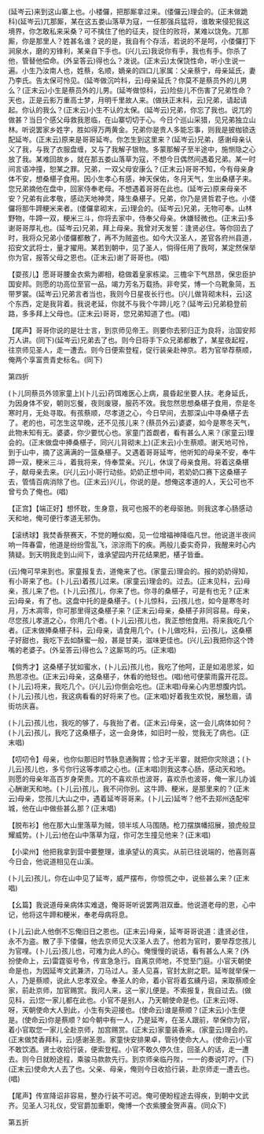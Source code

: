 <!-- { "loadSidebar": true } -->
(延岑云)来到这山寨上也。小楼儸，把那厮拿过来。(偻儸云)理会的。(正末做跪科)(延岑云)兀那厮，某在这五娄山落草为寇，一任那强兵猛将，谁敢来侵犯我这境界，你怎敢私来采桑？可不擒住了他的征夫，捉住的败将，某难以饶免。兀那厮，你是那里人？姓甚名谁？说的是，我自有个存活，若说的不是呵，小偻儸打下涧泉水，磨的刃锋利，某亲自下手也。(兴儿云)我说你有手，我也有手。你杀了他，管替他偿命。(外呈答云)得也么？泼说。(正末云)太保饶性命，听小生说一遍。小生乃汝南人也，姓蔡，名顺，嫡亲的四口儿家属：父亲蔡宁，母亲延氏，妻乃李氏。告太保可怜见。(延岑做沉吟科，云)母亲延氏？你莫不是蔡员外的儿男么？(正末云)小生是蔡员外的儿男。(延岑做惊科，云)险些儿不伤害了兄弟性命？天也，正是云影万重高士梦，月明千里故人来。(做扶正末科，云)兄弟，请起请起。你认的我么？(正末云)小生不认的太保。(延岑云)兄弟，你忘了我也。说兀的做甚？当日个感父母救我恩临，在山寨切切于心。今日个巡山采猎，见兄弟独立山林。听说罢家乡姓字，胜如得万两黄金。兄弟你是贵人多能忘事，则我是披枷锁迭配延岑。(正末云)原来是哥哥延岑。你怎生到这里来？(延岑云)兄弟，感谢母亲认义了我，与我了衣服盘缠，又与了我解子银物。多蒙那解子至半途中，施恻隐之心放了我。某难回故乡，就在那五娄山落草为寇，不想今日偶然间遇着兄弟。某一时间言语冲撞，恕某之罪。兄弟，一双父母安康么？(正末云)哥哥不知，今有母亲身体不安，想桑椹子食用。因小生孝心有感，神天保佑，冬月天气，生出桑椹子来。您兄弟摘他在盘中，回家侍奉老母。不想遇着哥哥在此也。(延岑云)原来母亲不安？兄弟有此孝敬，感动天地神灵，降生桑椹子。兄弟，你乃是贤哲君子也。小偻儸将那牛蹄粳米来者。(偻儸拿砌末，云)理会的。(延岑云)兄弟，无物可奉。山林野物，牛蹄一双，粳米三斗，你将去家中，侍奉父母亲。休嫌轻微也。(正末云)多谢哥哥厚礼也。(延岑云)兄弟，拜上母亲。我曾对天发誓：逢贤必住。等你回去了时，我将众兄弟小偻儸都散了，再不为贼盗也。如今大汉圣人，差官各府州县道，招安文武将士，量才擢用。某若到朝中，见了圣人，倘得任用了我呵，某定然保举你为官，报答父母之恩也。(正末云)谢了哥哥也。(唱)

【耍孩儿】愿哥哥腰金衣紫为卿相，稳做着皇家栋梁。三檐伞下气昂昂，保忠臣护国安邦。则愿的功高位至官一品，竭力芳名万载扬。非夸奖，博一个乌靴象简，五带罗裳。(延岑云)兄弟言者当也，我则今日星夜长行也。(兴儿做背砌末科，云)这个东西，定是我背着。我说老延，你就不与我个牛蹄儿吃？(延岑云)兄弟稳登前路，多多拜上父母也。(正末云)哥哥，您兄弟知道了也。(唱)

【尾声】哥哥你说的是壮士言，到京师见帝王。则要你去邪归正为良将，治国安邦万人讲。(同下)(延岑云)兄弟去了也。则今日将手下众兄弟都散了，某星夜起程，往京师见圣人，走一遭去。则今日便索登程，促行装亲赴神京。若为官举荐蔡顺，俺两个享富贵青史标名。(同下)

第四折

(卜儿同蔡员外领家童上)(卜儿云)药饵难医心上病，晨昏起坐要人扶。老身延氏，为因身体不安，朝则忘餐，夜则废寝，服药不效。我忽然思想桑椹子食用，奈是冬寒时月，无处寻取。有孩蔡顺，尽孝道之心，今日早间，去那深山中寻桑椹子去了。老的也，可怎生这早晚，还不见孩儿来？(蔡员外云)婆婆，如今是寒冬天气，此物未知有无。婆婆，你少要忧心也。家童门首觑者，看有甚么人来？(家童云)理会的。(正末做盘中捧桑椹子，同兴儿背砌末上)(正末云)小生蔡顺。谢天地可怜，到于山中，摘了这满满的一篮桑椹子。又遇着哥哥延岑，他听知的母亲不安，奉牛蹄一双，粳米三斗，着我将来，侍奉萱亲。兴儿，休误了母亲食用。将着这桑椹子，献母亲去来。(兴儿云)小哥行动些。奶奶正想中间，若奶奶口赛下这桑椹子去，管情百病消除了也。(正末云)兴儿，你说的是。想俺这孝道的人，天公可也不曾亏负了俺也。(唱)

【正宫】【端正好】想怀耽，生身意，我可也报不的老母驱驰。则我这孝心肠感动天和地，俺可便行孝道无邪伪。

【滚绣球】我焚香祭赛天，不觉的睡似痴，见一位增福神降临凡世。他说道半夜间响一阵春雷，他道是纷纷雪乱飞，淙淙雨下的疾。两般儿委实奇异，我醒来时心内猜疑。到天明我走到山间下，谁承望园内开花结果肥，椹子皆垂。

(云)俺可早来到也。家童报复去，道俺来了也。(家童云)理会的。报的奶奶得知，有小哥来了也。(卜儿云)着孩儿过来。(家童云)理会的。过去。(正末见科，云)母亲，孩儿来了也。(卜儿云)孩儿，你来了也。你寻的桑椹子，可是有也无？(正末云)母亲，有了也。这盘中托的是桑椹子。(卜儿惊科，云)孩儿也，如今是寒冬时月，万木凋零，你可那里得这桑椹子来？(正末云)母亲，桑椹子非同容易。母亲，尽您孩儿孝道之心，你用几个者。(卜儿云)孩儿也，我正想他食用。将来我吃几个者。(正末做捧桑椹子科，云)母亲，请食用几个。(卜儿做吃科，云)孩儿，这桑椹子好甜也，我吃下去如酥蜜一般，甚是甘美，滋味更佳也。(兴儿云)我把你这个馋嘴的老婆子。(外呈答云)得也么？这厮骂的巧。(正末唱)

【倘秀才】这桑椹子犹如蜜水，(卜儿云)孩儿也，我吃了他呵，正是如渴思浆，如热思凉也。(正末云)母亲，这桑椹子，休看的他轻也。(唱)他可便蒙雨露开花蕊。(卜儿云)将来，我吃几个。(兴儿云)你倒会吃也。(正末唱)母亲心内思想腹内饥。(卜儿云)孩儿也，我这病看看的好将来了也。(正末唱)好着我生欢悦，展愁眉，请街坊庆喜。

(卜儿云)孩儿也，我吃的够了，与我抬了者。(正末云)母亲，这一会儿病体如何？(卜儿云)孩儿，我吃了这桑椹子，这一会身体，如旧时一般，觉我无了病也。(正末唱)

【叨叨令】母亲，也你似那旧时节脉息通胸胃；恰才无半霎，就把你灾除退；(卜儿云)孩儿也，多亏你行这等孝顺之心也。(正末唱)则我这孝心肠，感动天和地。则愿的母亲年高百岁身荣贵。兀的不喜欢杀也波哥，喜欢杀也波哥，俺一家儿办诚心酬谢天和地。(卜儿云)孩儿，我不问你别。这牛蹄、粳米，是那里来的？(正末云)母亲，您孩儿大山之中，遇着延岑哥哥来。(卜儿云)延岑？他不去郑州迭配牢城，他在山中做些甚么那？(正末唱)

【脱布衫】他在那大山里落草为贼，领半垓人马围随。枪刀摆旗幡招展，狼虎般显耀威势。(卜儿云)他在山中落草为寇，你可怎生撞见他来？(正末唱)

【小梁州】他把我拿到营中要整理，谁承望认的真实。从前已往说端的，他喜则喜今日会，他说道相见在山溪。

(卜儿云)孩儿，你在山中见了延岑，威严摆布，你惊慌之中，说些甚么来？(正末唱)

【幺篇】我说道母亲病体实难退，俺哥哥听说罢两泪双垂。他说道老母的恩，心中记，他将这牛蹄和粳米，奉老母病将息。

(卜儿云)此人他倒不忘俺旧日之恩也。(正末云)母亲，延岑哥哥说道：逢贤必住，永不为盗。散了手下偻儸，他去京师见大汉圣人去了。他若为官时，要举荐您孩儿为官哩。(卜儿云)孩儿也，可难为此人的心。俺慢慢的说话，看有甚么人来？(外扮使命上，云)雷霆驱号令，传宣急急行。自离京师地，不觉至门庭。小官天朝使命是也，为因延岑文武兼济，刀马过人。圣人见喜，官封太尉之职。延岑就举保一人，乃是蔡顺，说此人忠孝双全。奉圣人的命，着小官将着玄纁丹诏，来取蔡顺全家，前赴京师，加官赐赏。我问人来，这一家儿便是。不索报复，我自过去。(做见科，云)您一家儿都在此也。小官不是别人，乃天朝使命是也。(正末云)呀、呀，天朝使命大人到此，小生有失迎接也。(使命云)谁是蔡顺？(正末云)小生便是。(使命云)你是蔡顺？如今朝中有一人，乃是延岑，在圣人跟前，举保你为官，着小官取您一家儿全赴京师，加宫赐赏。(正末云)家童装香来。(家童云)理会的。(正末做焚香拜科，云)感谢圣恩。家童快安排果卓，管待使命大人。(使命云)小官不敢饮酒。贤士收拾行装，便索登程。小官不敢久停久住，回圣人的话，走一遭去。则今日就盼途程，乘骏马款款先行。到京师亲临丹陛，一一的奏说叮咛。(下)(正末云)使命大人去了也。父亲、母亲，俺则今日收拾行装，赴京师走一遭去也。(唱)

【尾声】传宣降诏非容易，整办行装不可迟。俺可便盼程途去得疾，到朝中文武齐。见圣人习礼仪，受官爵加重职，俺博一个衣紫腰金贺声喜。(同众下)


第五折


